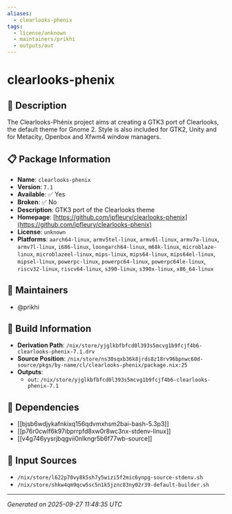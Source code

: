 ```yaml
---
aliases:
  - clearlooks-phenix
tags:
  - license/unknown
  - maintainers/prikhi
  - outputs/out
---
```


# clearlooks-phenix

## 📝 Description

The Clearlooks-Phénix project aims at creating a GTK3 port of Clearlooks,
the default theme for Gnome 2. Style is also included for GTK2, Unity and
for Metacity, Openbox and Xfwm4 window managers.


## 📋 Package Information

- **Name**: `clearlooks-phenix`
- **Version**: `7.1`
- **Available**: ✅ Yes
- **Broken**: ✅ No
- **Description**: GTK3 port of the Clearlooks theme
- **Homepage**: [https://github.com/jpfleury/clearlooks-phenix](https://github.com/jpfleury/clearlooks-phenix)
- **License**: `unknown`
- **Platforms**: `aarch64-linux`, `armv5tel-linux`, `armv6l-linux`, `armv7a-linux`, `armv7l-linux`, `i686-linux`, `loongarch64-linux`, `m68k-linux`, `microblaze-linux`, `microblazeel-linux`, `mips-linux`, `mips64-linux`, `mips64el-linux`, `mipsel-linux`, `powerpc-linux`, `powerpc64-linux`, `powerpc64le-linux`, `riscv32-linux`, `riscv64-linux`, `s390-linux`, `s390x-linux`, `x86_64-linux`
## 👥 Maintainers

- @prikhi


## 🔧 Build Information

- **Derivation Path**: `/nix/store/yjglkbfbfcd0l393s5mcvg1b9fcjf4b6-clearlooks-phenix-7.1.drv`
- **Source Position**: `/nix/store/ns30sqxb36k8jrds8z18rv96bpnwc60d-source/pkgs/by-name/cl/clearlooks-phenix/package.nix:25`
- **Outputs**:
  - `out`:  `/nix/store/yjglkbfbfcd0l393s5mcvg1b9fcjf4b6-clearlooks-phenix-7.1`

## 🔗 Dependencies

- [[bjsb6wdjykafnkixq156qdvmxhsm2bai-bash-5.3p3]]
- [[p76r0cwlf6k97ibprrpfd8xw0r8wc3nx-stdenv-linux]]
- [[v4g746yysrjbqgvii0nlkngr5b6f77wb-source]]

## 📁 Input Sources

- `/nix/store/l622p70vy8k5sh7y5wizi5f2mic6ynpg-source-stdenv.sh`
- `/nix/store/shkw4qm9qcw5sc5n1k5jznc83ny02r39-default-builder.sh`

---
*Generated on 2025-09-27 11:48:35 UTC*
